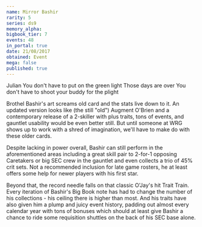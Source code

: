```yaml
---
name: Mirror Bashir
rarity: 5
series: ds9
memory_alpha:
bigbook_tier: 7
events: 48
in_portal: true
date: 21/08/2017
obtained: Event
mega: false
published: true
---
```


Julian
You don't have to put on the green light
Those days are over
You don't have to shoot your buddy for the plight

Brothel Bashir's art screams old card and the stats live down to it. An updated version looks like (the still "old") Augment O'Brien and a contemporary release of a 2-skiller with plus traits, tons of events, and gauntlet usability would be even better still. But until someone at WRG shows up to work with a shred of imagination, we'll have to make do with these older cards.

Despite lacking in power overall, Bashir can still perform in the aforementioned areas including a great skill pair to 2-for-1 opposing Caretakers or big SEC crew in the gauntlet and even collects a trio of 45% crit sets. Not a recommended inclusion for late game rosters, he at least offers some help for newer players with his first star.

Beyond that, the record needle falls on that classic O'Jay's hit Trait Train. Every iteration of Bashir's Big Book note has had to change the number of his collections - his ceiling there is higher than most. And his traits have also given him a plump and juicy event history, padding out almost every calendar year with tons of bonuses which should at least give Bashir a chance to ride some requisition shuttles on the back of his SEC base alone.
